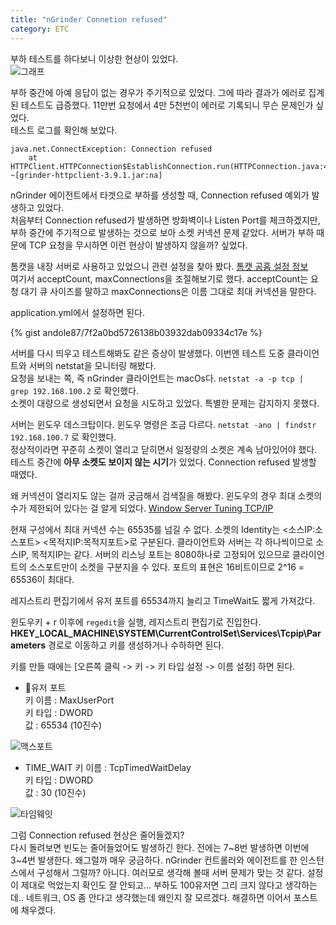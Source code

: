 ```yaml
---
title: "nGrinder Connetion refused"
category: ETC
---
```


부하 테스트를 하다보니 이상한 현상이 있었다.  
![그래프](https://user-images.githubusercontent.com/40727649/73134454-0e666200-407a-11ea-8ebd-2a4bb37144d3.png)

부하 중간에 아예 응답이 없는 경우가 주기적으로 있었다. 그에 따라 결과가 에러로 집계된 테스트도 급증했다. 11만번 요청에서 4만 5천번이 에러로 기록되니 무슨 문제인가 싶었다.  
테스트 로그를 확인해 보았다.  

```
java.net.ConnectException: Connection refused
	at HTTPClient.HTTPConnection$EstablishConnection.run(HTTPConnection.java:4082) ~[grinder-httpclient-3.9.1.jar:na]
```

nGrinder 에이전트에서 타겟으로 부하를 생성할 때, Connection refused 예외가 발생하고 있었다.  
처음부터 Connection refused가 발생하면 방화벽이나 Listen Port를 체크하겠지만, 부하 중간에 주기적으로 발생하는 것으로 보아 소켓 커넥션 문제 같았다. 서버가 부하 때문에 TCP 요청을 무시하면 이런 현상이 발생하지 않을까? 싶었다.  

톰캣을 내장 서버로 사용하고 있었으니 관련 설정을 찾아 봤다. [톰캣 공홈 설정 정보](https://tomcat.apache.org/tomcat-8.5-doc/config/http.html)  
여기서 acceptCount, maxConnections을 조절해보기로 했다. acceptCount는 요청 대기 큐 사이즈를 말하고 maxConnections은 이름 그대로 최대 커넥션을 말한다.  

application.yml에서 설정하면 된다.  

{% gist andole87/7f2a0bd5726138b03932dab09334c17e %}

서버를 다시 띄우고 테스트해봐도 같은 증상이 발생했다. 이번엔 테스트 도중 클라이언트와 서버의 netstat을 모니터링 해봤다.  
요청을 보내는 쪽, 즉 nGrinder 클라이언트는 macOs다. `netstat -a -p tcp | grep 192.168.100.2` 로 확인했다.  
소켓이 대량으로 생성되면서 요청을 시도하고 있었다. 특별한 문제는 감지하지 못했다.  

서버는 윈도우 데스크탑이다. 윈도우 명령은 조금 다르다. `netstat -ano | findstr 192.168.100.7` 로 확인했다.  
정상적이라면 꾸준히 소켓이 열리고 닫히면서 일정량의 소켓은 계속 남아있어야 했다. 테스트 중간에 **아무 소켓도 보이지 않는 시기**가 있었다. Connection refused 발생할 때였다.  

왜 커넥션이 열리지도 않는 걸까 궁금해서 검색질을 해봤다. 윈도우의 경우 최대 소켓의 수가 제한되어 있다는 걸 알게 되었다. [Window Server Tuning TCP/IP](https://www.filehold.com/help/technical/Windows-Server-Tuning-to-Prevent-TCPIP-Port-Exhaustion)  

현재 구성에서 최대 커넥션 수는 65535를 넘길 수 없다. 소켓의 Identity는 <소스IP:소스포트> <목적지IP:목적지포트>로 구분된다. 클라이언트와 서버는 각 하나씩이므로 소스IP, 목적지IP는 같다. 서버의 리스닝 포트는 8080하나로 고정되어 있으므로 클라이언트의 소스포트만이 소켓을 구분지을 수 있다. 포트의 표현은 16비트이므로 2^16 = 65536이 최대다.

레지스트리 편집기에서 유저 포트를 65534까지 늘리고 TimeWait도 짧게 가져갔다.  

윈도우키 + r 이후에 `regedit`을 실행, 레지스트리 편집기로 진입한다.  
**HKEY_LOCAL_MACHINE\SYSTEM\CurrentControlSet\Services\Tcpip\Parameters** 경로로 이동하고 키를 생성하거나 수하하면 된다.  

키를 만들 때에는 [오른쪽 클릭 -> 키 -> 키 타입 설정 -> 이름 설정] 하면 된다.

- 유저 포트  
키 이름 : MaxUserPort  
키 타입 : DWORD  
값 : 65534 (10진수)

![맥스포트](https://user-images.githubusercontent.com/40727649/73134349-ede9d800-4078-11ea-84db-b5f5309749ae.png)
- TIME_WAIT
키 이름 : TcpTimedWaitDelay  
키 타입 : DWORD  
값 : 30 (10진수)  

![타임웨잇](https://user-images.githubusercontent.com/40727649/73134348-ed514180-4078-11ea-8c33-f2954675fb69.png)

그럼 Connection refused 현상은 줄어들겠지?  
다시 돌려보면 빈도는 줄어들었어도 발생하긴 한다. 전에는 7~8번 발생하면 이번에 3~4번 발생한다. 왜그럴까 매우 궁금하다. nGrinder 컨트롤러와 에이전트를 한 인스턴스에서 구성해서 그럴까? 아니다. 여러모로 생각해 볼때 서버 문제가 맞는 것 같다. 설정이 제대로 먹었는지 확인도 잘 안되고... 부하도 100유저면 그리 크지 않다고 생각하는데.. 네트워크, OS 좀 안다고 생각했는데 왜인지 잘 모르겠다. 해결하면 이어서 포스트에 채우겠다.  

